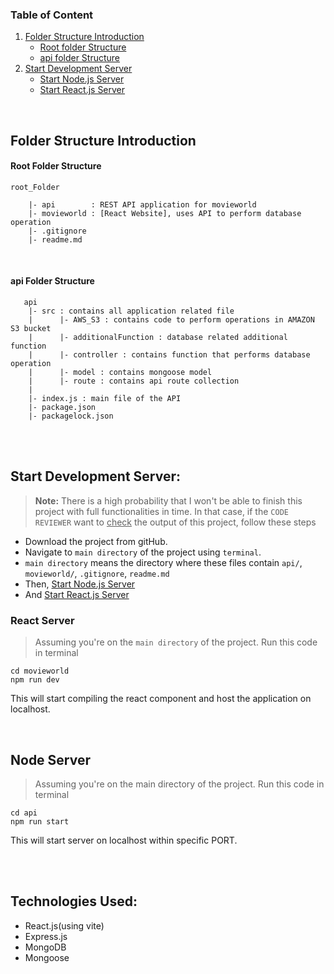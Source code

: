 ### Table of Content
1. [Folder Structure Introduction](#Folder-Structure-Introduction)
    - [Root folder Structure](#Root-Folder-Structure)
    - [api folder Structure](#api-Folder-Structure)
2. [Start Development Server](#Start-Development-Server)
    - [Start Node.js Server](#Node-Server)
    - [Start React.js Server](#React-Server)


<br>

## Folder Structure Introduction
#### Root Folder Structure
```
root_Folder

    |- api        : REST API application for movieworld
    |- movieworld : [React Website], uses API to perform database operation
    |- .gitignore
    |- readme.md
```

<br>

#### api Folder Structure
```
   api
    |- src : contains all application related file
    |      |- AWS_S3 : contains code to perform operations in AMAZON S3 bucket
    |      |- additionalFunction : database related additional function
    |      |- controller : contains function that performs database operation
    |      |- model : contains mongoose model
    |      |- route : contains api route collection
    |
    |- index.js : main file of the API
    |- package.json
    |- packagelock.json
```


<br>
<br>

## Start Development Server:

> <b>Note:</b> There is a high probability that I won't be able to finish this project with full functionalities in time.
In that case, if the `CODE REVIEWER` want to <ins>check</ins> the output of this project, follow these steps
* Download the project from gitHub.
* Navigate to `main directory` of the project using `terminal`.
* `main directory` means the directory where these files contain `api/`, `movieworld/`, `.gitignore`, `readme.md`
* Then, [Start Node.js Server](#Node-Server)
* And [Start React.js Server](#React-Server)



### React Server
> Assuming you're on the `main directory` of the project. Run this code in terminal
```terminal
cd movieworld
npm run dev
``` 
This will start compiling the react component and host the application on localhost.

<br>

## Node Server
> Assuming you're on the main directory of the project. Run this code in terminal
```terminal
cd api
npm run start
``` 
This will start server on localhost within specific PORT.



<br>
<br>

## Technologies Used: 
* React.js(using vite)
* Express.js
* MongoDB
* Mongoose